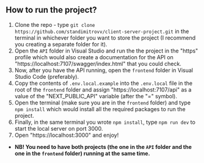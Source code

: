 ## How to run the project?

1. Clone the repo - type `git clone https://github.com/standimitrovv/client-server-project.git` in the terminal in whichever folder you want to store the project (I recommend you creating a separate folder for it).
2. Open the `API` folder in Visual Studio and run the the project in the "https" profile which would also create a documentation for the API on "https://localhost:7107/swagger/index.html" that you could check.
3. Now, after you have the API running, open the `frontend` folder in Visual Studio Code (preferably).
4. Copy the contents of `.env.local.example` into the `.env.local` file in the root of the `frontend` folder and assign "https://localhost:7107/api" as a value of the "NEXT_PUBLIC_API" variable (after the "=" symbol).
5. Open the terminal (make sure you are in the `frontend` folder) and type `npm install` which would install all the required packages to run the project.
6. Finally, in the same terminal you wrote `npm install`, type `npm run dev` to start the local server on port 3000.
7. Open "https://localhost:3000" and enjoy!

- **NB! You need to have both projects (the one in the `API` folder and the one in the `frontend` folder) running at the same time.**
